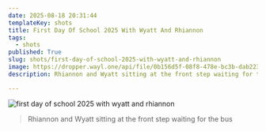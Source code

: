 ```yaml
---
date: 2025-08-18 20:31:44
templateKey: shots
title: First Day Of School 2025 With Wyatt And Rhiannon
tags:
  - shots
published: True
slug: shots/first-day-of-school-2025-with-wyatt-and-rhiannon
image: https://dropper.wayl.one/api/file/0b156d5f-08f8-478e-bc3b-dab223d8d05e.png
description: Rhiannon and Wyatt sitting at the front step waiting for the bus

---
```


![first day of school 2025 with wyatt and rhiannon](https://dropper.wayl.one/api/file/0b156d5f-08f8-478e-bc3b-dab223d8d05e.png)

> Rhiannon and Wyatt sitting at the front step waiting for the bus

